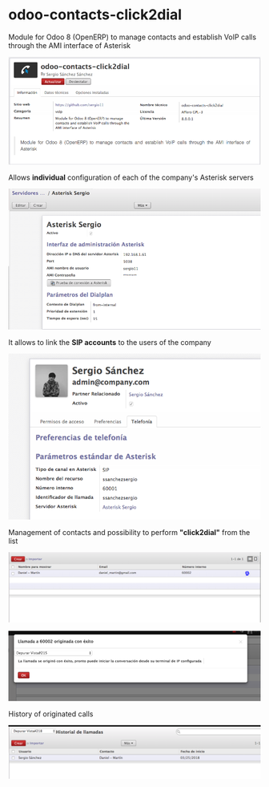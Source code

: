 # odoo-contacts-click2dial
Module for Odoo 8 (OpenERP) to manage contacts and establish VoIP calls through the AMI interface of Asterisk

![Odoo Contacts Module](static/description/sshot-module.png "Odoo Contacts Module")

Allows **individual** configuration of each of the company's Asterisk servers

![Asterisk Server Configuration](static/description/sshot-asterisk-server.png "Asterisk Server Configuration")

It allows to link the **SIP accounts** to the users of the company

![Sip Account](static/description/sshot-sip-account.png "SIP Account")

Management of contacts and possibility to perform **"click2dial"** from the list

![Contact List](static/description/sshot-contact-list.png "Contact List")

![Call Originated](static/description/sshot-call-originated.png "Call Originated")

History of originated calls

![History of originated calls](static/description/sshot-call-history.png "History of originated calls")
